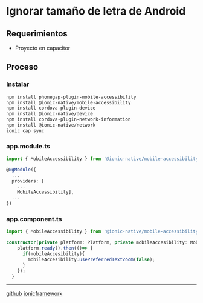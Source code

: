 # Ignorar tamaño de letra de Android

## Requerimientos
- Proyecto en capacitor

## Proceso
### Instalar

```bash
npm install phonegap-plugin-mobile-accessibility
npm install @ionic-native/mobile-accessibility
npm install cordova-plugin-device
npm install @ionic-native/device
npm install cordova-plugin-network-information
npm install @ionic-native/network
ionic cap sync
```
### app.module.ts

```typescript
import { MobileAccessibility } from '@ionic-native/mobile-accessibility/ngx';

@NgModule({
  ...
  providers: [
    ...
    MobileAccessibility],
  ...
})
```
### app.component.ts

```typescript
import { MobileAccessibility } from '@ionic-native/mobile-accessibility/ngx';

constructor(private platform: Platform, private mobileAccesibility: MobileAccessibility) {
    platform.ready().then(()=> {
      if(mobileAccesibility){
        mobileAccesibility.usePreferredTextZoom(false);
      }
    });
  }
```
---
[github](https://github.com/ionic-team/capacitor/discussions/3706?sort=old)
[ionicframework](https://forum.ionicframework.com/t/strange-resolution-issue-with-samsung-s20/201469/2)